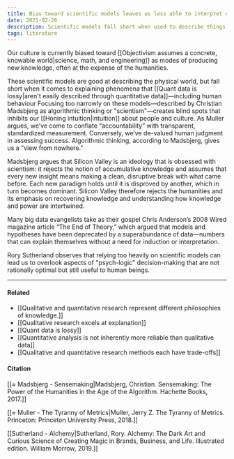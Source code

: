 ```yaml
---
title: Bias toward scientific models leaves us less able to interpret qualitative data
date: 2021-02-26
description: Scientific models fall short when used to describe things that are not easily measured, including human behaviour.
tags: literature
---
```

Our culture is currently biased toward [[Objectivism assumes a concrete, knowable world|science, math, and engineering]] as modes of producing new knowledge, often at the expense of the humanities. 

These scientific models are good at describing the physical world, but fall short when it comes to explaining phenomena that [[Quant data is lossy|aren't easily described through quantitative data]]—including human behaviour Focusing too narrowly on these models—described by Christian Madsbjerg as algorithmic thinking or "scientism"—creates blind spots that inhibits our [[Honing intuition|intuition]] about people and culture. As Muller argues, we’ve come to conflate “accountability” with transparent, standardized measurement. Conversely, we’ve de-valued human judgment in assessing success. Algorithmic thinking, according to Madsbjerg, gives us a "view from nowhere."

Madsbjerg argues that Silicon Valley is an ideology that is obsessed with scientism: it rejects the notion of accumulative knowledge and assumes that every new insight means making a clean, disruptive break with what came before. Each new paradigm holds until it is disproved by another, which in turn becomes dominant. Silicon Valley therefore rejects the humanities and its emphasis on recovering knowledge and understanding how knowledge and power are intertwined. 

Many big data evangelists take as their gospel Chris Anderson’s 2008 Wired magazine article “The End of Theory,” which argued that models and hypotheses have been deprecated by a superabundance of data—numbers that can explain themselves without a need for induction or interpretation. 

Rory Sutherland observes that relying too heavily on scientific models can lead us to overlook aspects of "psych-logic" decision-making that are not rationally optimal but still useful to human beings.


---
#### Related
- [[Qualitative and quantitative research represent different philosophies of knowledge.]]
- [[Qualitative research excels at explanation]]
- [[Quant data is lossy]]
- [[Quantitative analysis is not inherently more reliable than qualitative data]]
- [[Qualitative and quantitative research methods each have trade-offs]]

#### Citation
[[≈ Madsbjerg - Sensemaking|Madsbjerg, Christian. Sensemaking: The Power of the Humanities in the Age of the Algorithm. Hachette Books, 2017.]]

[[≈ Muller - The Tyranny of Metrics|Muller, Jerry Z. The Tyranny of Metrics. Princeton: Princeton University Press, 2018.]]

[[Sutherland - Alchemy|Sutherland, Rory. Alchemy: The Dark Art and Curious Science of Creating Magic in Brands, Business, and Life. Illustrated edition. William Morrow, 2019.]]

